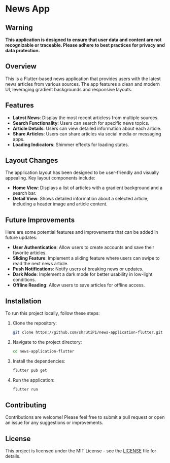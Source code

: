 # News App

## Warning

**This application is designed to ensure that user data and content are not recognizable or traceable. Please adhere to best practices for privacy and data protection.**

## Overview

This is a Flutter-based news application that provides users with the latest news articles from various sources. The app features a clean and modern UI, leveraging gradient backgrounds and responsive layouts.

## Features

- **Latest News**: Display the most recent articless from multiple sources.
- **Search Functionality**: Users can search for specific news topics.
- **Article Details**: Users can view detailed information about each article.
- **Share Articles**: Users can share articles via social media or messaging apps.
- **Loading Indicators**: Shimmer effects for loading states.

## Layout Changes

The application layout has been designed to be user-friendly and visually appealing. Key layout components include:

- **Home View**: Displays a list of articles with a gradient background and a search bar.
- **Detail View**: Shows detailed information about a selected article, including a header image and article content.

## Future Improvements

Here are some potential features and improvements that can be added in future updates:

- **User Authentication**: Allow users to create accounts and save their favorite articles.
- **Sliding Feature**: Implement a sliding feature where users can swipe to read the next news article.
- **Push Notifications**: Notify users of breaking news or updates.
- **Dark Mode**: Implement a dark mode for better usability in low-light conditions.
- **Offline Reading**: Allow users to save articles for offline access.

## Installation

To run this project locally, follow these steps:

1. Clone the repository:

   ```bash
   git clone https://github.com/shrutiP1/news-application-flutter.git
   ```

2. Navigate to the project directory:

   ```bash
   cd news-application-flutter
   ```

3. Install the dependencies:

   ```bash
   flutter pub get
   ```

4. Run the application:
   ```bash
   flutter run
   ```

## Contributing

Contributions are welcome! Please feel free to submit a pull request or open an issue for any suggestions or improvements.

## License

This project is licensed under the MIT License - see the [LICENSE](LICENSE) file for details.
